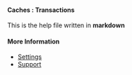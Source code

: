 #### Caches : Transactions

This is the help file written in **markdown**

#### More Information

- [Settings](/settings)
- [Support](/support)
